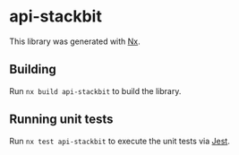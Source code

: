 # api-stackbit

This library was generated with [Nx](https://nx.dev).

## Building

Run `nx build api-stackbit` to build the library.

## Running unit tests

Run `nx test api-stackbit` to execute the unit tests via [Jest](https://jestjs.io).
